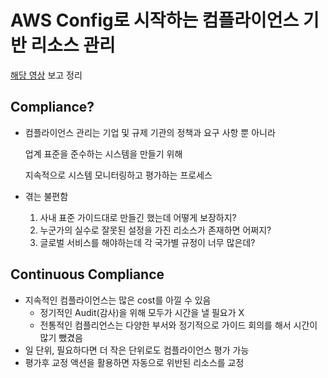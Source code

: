 # AWS Config로 시작하는 컴플라이언스 기반 리소스 관리

[해당 영상](https://www.youtube.com/watch?v=4VtMoNKx2tM) 보고 정리



## Compliance?

- 컴플라이언스 관리는 기업 및 규제 기관의 정책과 요구 사항 뿐 아니라 

  업계 표준을 준수하는 시스템을 만들기  위해

  지속적으로 시스템 모니터링하고 평가하는 프로세스

- 겪는 불편함
  1. 사내 표준 가이드대로 만들긴 했는데 어떻게 보장하지?
  2. 누군가의 실수로 잘못된 설정을 가진 리소스가 존재하면 어쩌지?
  3. 글로벌 서비스를 해야하는데 각 국가별 규정이 너무 많은데?



## Continuous Compliance

- 지속적인 컴플라이언스는 많은 cost를 아낄 수 있음
  - 정기적인 Audit(감사)을 위해 모두가 시간을 낼 필요가 X
  - 전통적인 컴플리언스는 다양한 부서와 정기적으로 가이드 회의를 해서 시간이 많기 뺐겼음
- 일 단위, 필요하다면 더 작은 단위로도 컴플라이언스 평가 가능
- 평가후 교정 액션을 활용하면 자동으로 위반된 리소스를 교정